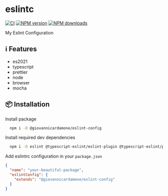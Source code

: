 # eslintc

[![CI](https://github.com/GiovanniCardamone/eslint-config/actions/workflows/npm-ci.yml/badge.svg)](https://github.com/GiovanniCardamone/eslint-config/actions/workflows/npm-ci.yml)
[![NPM version](https://img.shields.io/npm/v/@giovannicardamone/eslint-config.svg?style=plastic)](https://www.npmjs.com/package/@giovannicardamone/eslint-config)
[![NPM downloads](https://img.shields.io/npm/dm/@giovannicardamone/eslint-config.svg?style=plastic)](https://www.npmjs.com/package/@giovannicardamone/eslint-config)

My Eslint Configuration

## :information_source: Features

- es2021
- typescript
- prettier
- node
- browser
- mocha

## :package: Installation

Install package

```bash
  npm i -D @giovannicardamone/eslint-config
```

Install required dev dependencies

```bash
  npm i -D eslint @typescript-eslint/eslint-plugin @typescript-eslint/parser eslint-config-prettier
```

Add eslintrc configuration in your `package.json`

```json
{
  "name": "your-beautiful-package",
  "eslintConfig": {
    "extends": "@giovannicardamone/eslint-config"
  }
}
```
